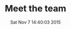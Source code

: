 ---
title: Meet the team
date: Sat Nov  7 14:40:03 2015
layout: doctors.jade
specialty_type: ancillary
---